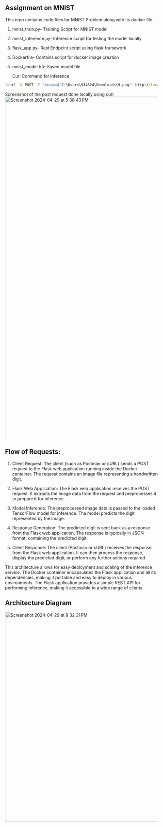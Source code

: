 ## Assignment on MNIST

This repo contains code files for MNIST Problem along with its docker file.


1. mnist_train.py- Training Script for MNIST model
2. mnist_inference.py- Inference script for testing the model locally
3. flask_app.py- Rest Endpoint script using flask framework
4. Dockerfile- Contains script for docker image creation
5. mnist_model.h5- Saved model file

   Curl Command for inference
```cmd
!curl -X POST -F "image=@"C:\Users\934624\Downloads\9.png"" http://localhost:5000/predict
```
Screenshot of the post request done locally using curl
<img width="1130" alt="Screenshot 2024-04-29 at 5 38 43 PM" src="https://github.com/akashmittal18/Assignment_mnist/assets/47140557/84b6107d-4407-42d2-9f79-d548a5aeb35f">


## Flow of Requests:

1. Client Request: The client (such as Postman or cURL) sends a POST request to the Flask web application running inside the Docker container. The request contains an image file representing a handwritten digit.

2. Flask Web Application: The Flask web application receives the POST request. It extracts the image data from the request and preprocesses it to prepare it for inference.

3. Model Inference: The preprocessed image data is passed to the loaded TensorFlow model for inference. The model predicts the digit represented by the image.

4. Response Generation: The predicted digit is sent back as a response from the Flask web application. The response is typically in JSON format, containing the predicted digit.

5. Client Response: The client (Postman or cURL) receives the response from the Flask web application. It can then process the response, display the predicted digit, or perform any further actions required.

This architecture allows for easy deployment and scaling of the inference service. The Docker container encapsulates the Flask application and all its dependencies, making it portable and easy to deploy in various environments. The Flask application provides a simple REST API for performing inference, making it accessible to a wide range of clients.

## Architecture Diagram

<img width="693" alt="Screenshot 2024-04-29 at 9 32 31 PM" src="https://github.com/akashmittal18/Assignment_mnist/assets/47140557/38ffe8c0-e3c8-413f-a98d-d5a4ebe9b9dd">

